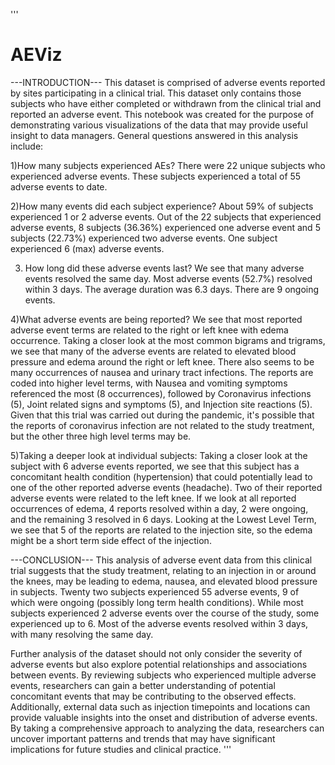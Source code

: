 '''
# AEViz
---INTRODUCTION---
This dataset is comprised of adverse events reported by sites participating in a clinical trial. This dataset only contains those subjects who have either completed or withdrawn from the clinical trial and reported an adverse event. This notebook was created for the purpose of demonstrating various visualizations of the data that may provide useful insight to data managers. General questions answered in this analysis include:

1)How many subjects experienced AEs?
There were 22 unique subjects who experienced adverse events. These subjects experienced a total of 55 adverse events to date.

2)How many events did each subject experience?
About 59% of subjects experienced 1 or 2 adverse events. Out of the 22 subjects that experienced adverse events, 8 subjects (36.36%) experienced one adverse event and 5 subjects (22.73%) experienced two adverse events. One subject experienced 6 (max) adverse events.

3) How long did these adverse events last?
We see that many adverse events resolved the same day. Most adverse events (52.7%) resolved within 3 days. The average duration was 6.3 days. There are 9 ongoing events.

4)What adverse events are being reported?
We see that most reported adverse event terms are related to the right or left knee with edema occurrence. Taking a closer look at the most common bigrams and trigrams, we see that many of the adverse events are related to elevated blood pressure and edema around the right or left knee. There also seems to be many occurrences of nausea and urinary tract infections. The reports are coded into higher level terms, with Nausea and vomiting symptoms referenced the most (8 occurrences), followed by Coronavirus infections (5), Joint related signs and symptoms (5), and Injection site reactions (5). Given that this trial was carried out during the pandemic, it's possible that the reports of coronavirus infection are not related to the study treatment, but the other three high level terms may be.

5)Taking a deeper look at individual subjects: 
Taking a closer look at the subject with 6 adverse events reported, we see that this subject has a concomitant health condition (hypertension) that could potentially lead to one of the other reported adverse events (headache). Two of their reported adverse events were related to the left knee. If we look at all reported occurrences of edema, 4 reports resolved within a day, 2 were ongoing, and the remaining 3 resolved in 6 days. Looking at the Lowest Level Term, we see that 5 of the reports are related to the injection site, so the edema might be a short term side effect of the injection.

---CONCLUSION---
This analysis of adverse event data from this clinical trial suggests that the study treatment, relating to an injection in or around the knees, may be leading to edema, nausea, and elevated blood pressure in subjects. Twenty two subjects experienced 55 adverse events, 9 of which were ongoing (possibly long  term health conditions). While most subjects experienced 2 adverse events over the course of the study, some experienced up to 6. Most of the adverse events resolved within 3 days, with many resolving the same day.

Further analysis of the dataset should not only consider the severity of adverse events but also explore potential relationships and associations between events. By reviewing subjects who experienced multiple adverse events, researchers can gain a better understanding of potential concomitant events that may be contributing to the observed effects. Additionally, external data such as injection timepoints and locations can provide valuable insights into the onset and distribution of adverse events. By taking a comprehensive approach to analyzing the data, researchers can uncover important patterns and trends that may have significant implications for future studies and clinical practice.
'''
